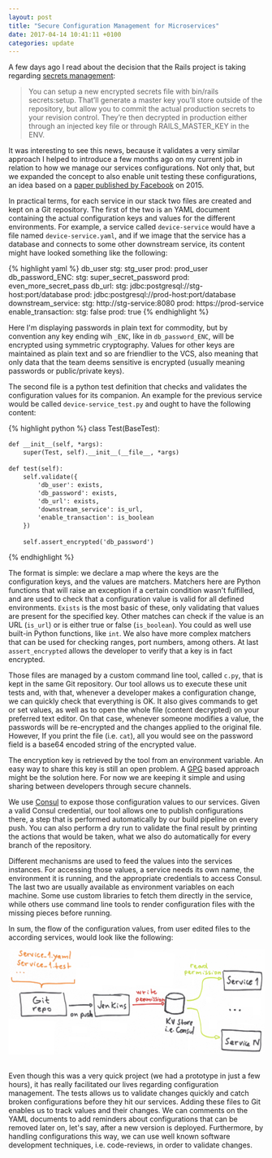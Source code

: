 ```yaml
---
layout: post
title: "Secure Configuration Management for Microservices"
date: 2017-04-14 10:41:11 +0100
categories: update
---
```


A few days ago I read about the decision that the Rails project is taking regarding [secrets management](http://weblog.rubyonrails.org/2017/2/23/Rails-5-1-beta1/#encrypted-secrets):

> You can setup a new encrypted secrets file with bin/rails secrets:setup. That’ll generate a master key you’ll store outside of the repository, but allow you to commit the actual production secrets to your revision control. They’re then decrypted in production either through an injected key file or through RAILS_MASTER_KEY in the ENV.

It was interesting to see this news, because it validates a very similar approach I helped to introduce a few months ago on my current job in relation to how we manage our services configurations. Not only that, but we expanded the concept to also enable unit testing these configurations, an idea based on a [paper published by Facebook](https://research.fb.com/publications/holistic-configuration-management-at-facebook/) on 2015.


In practical terms, for each service in our stack two files are created and kept on a Git repository. The first of the two is an YAML document containing the actual configuration keys and values for the different environments. For example, a service called `device-service` would have a file named `device-service.yaml`, and if we image that the service has a database and connects to some other downstream service, its content might have looked something like the following:


{% highlight yaml %}
db_user
  stg: stg_user
  prod: prod_user
db_password_ENC:
  stg: super_secret_password
  prod: even_more_secret_pass
db_url:
  stg: jdbc:postgresql://stg-host:port/database
  prod: jdbc:postgresql://prod-host:port/database
downstream_service:
  stg: http://stg-service:8080
  prod: https://prod-service
enable_transaction:
  stg: false
  prod: true
{% endhighlight %}

Here I'm displaying passwords in plain text for commodity, but by convention any key ending wih `_ENC`, like in `db_password_ENC`, will be encrypted using symmetric cryptography. Values for other keys are maintained as plain text and so are friendlier to the VCS, also meaning that only data that the team deems sensitive is encrypted (usually meaning passwords or public/private keys).

The second file is a python test definition that checks and validates the configuration values for its companion. An example for the previous service would be called `device-service_test.py` and ought to have the following content:

{% highlight python %}
class Test(BaseTest):

    def __init__(self, *args):
        super(Test, self).__init__(__file__, *args)

    def test(self):
        self.validate({
            'db_user': exists,
            'db_password': exists,
            'db_url': exists,
            'downstream_service': is_url,
            'enable_transaction': is_boolean
        })

        self.assert_encrypted('db_password')
{% endhighlight %}

The format is simple: we declare a map where the keys are the configuration keys, and the values are matchers. Matchers here are Python functions that will raise an exception if a certain condition wasn't fulfilled, and are used to check that a configuration value is valid for all defined environments. `Exists` is the most basic of these, only validating that values are present for the specified key. Other matches can check if the value is an URL (`is_url`) or is either true or false (`is_boolean`). You could as well use built-in Python functions, like `int`. We also have more complex matchers that can be used for checking ranges, port numbers, among others. At last `assert_encrypted` allows the developer to verify that a key is in fact encrypted.

Those files are managed by a custom command line tool, called `c.py`, that is kept in the same Git repository. Our tool allows us to execute these unit tests and, with that, whenever a developer makes a configuration change, we can quickly check that everything is OK. It also gives commands to get or set values, as well as to open the whole file (content decrypted) on your preferred text editor. On that case, whenever someone modifies a value, the passwords will be re-encrypted and the changes applied to the original file. However, If you print the file (i.e. `cat`), all you would see on the password field is a base64 encoded string of the encrypted value.

The encryption key is retrieved by the tool from an environment variable. An easy way to share this key is still an open problem. A [GPG](https://www.gnupg.org/) based approach might be the solution here. For now we are keeping it simple and using sharing between developers through secure channels.

We use [Consul](https://www.consul.io/) to expose those configuration values to our services. Given a valid Consul credential, our tool allows one to publish configurations there, a step that is performed automatically by our build pipeline on every push. You can also perform a dry run to validate the final result by printing the actions that would be taken, what we also do automatically for every branch of the repository.

Different mechanisms are used to feed the values into the services instances. For accessing those values, a service needs its own name, the environment it is running, and the appropriate credentials to access Consul. The last two are usually available as environment variables on each machine. Some use custom libraries to fetch them directly in the service, while others use command line tools to render configuration files with the missing pieces before running.

In sum, the flow of the configuration values, from user edited files to the according services, would look like the following:

<center>
  <img src="/assets/2017-04-14-secure-configuration-management-for-microservices/services_config_stream.jpeg" alt="Configuration values flow"></img>
</center>
<br/>

Even though this was a very quick project (we had a prototype in just a few hours), it has really facilitated our lives regarding configuration management. The tests allows us to validate changes quickly and catch broken configurations before they hit our services. Adding these files to Git enables us to track values and their changes. We can comments on the YAML documents to add reminders about configurations that can be removed later on, let's say, after a new version is deployed. Furthermore, by handling configurations this way, we can use well known software development techniques, i.e. code-reviews, in order to validate changes.
